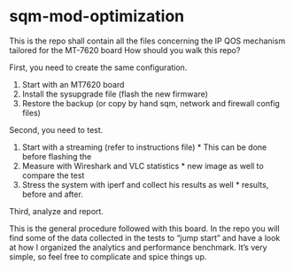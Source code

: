 # sqm-mod-optimization
This is the repo shall contain all the files concerning the IP QOS mechanism tailored for the MT-7620 board 
How should you walk this repo? 

First, you need to create the same configuration. 
1.	Start with an MT7620 board
2.	Install the sysupgrade file (flash the new firmware)
3.	Restore the backup (or copy by hand sqm, network and firewall config files)

Second, you need to test.
1.	Start with a streaming (refer to instructions file)			           *   This can be done before flashing the 
2.	Measure with Wireshark and VLC statistics		                       *   new image as well to compare the test 
3.	Stress the system with iperf and collect his results as well	     *   results, before and after.

Third, analyze and report.

This is the general procedure followed with this board. In the repo you will find some of the data collected in the tests to “jump start” and have a look at how I organized the analytics and performance benchmark. It’s very simple, so feel free to complicate and spice things up.
